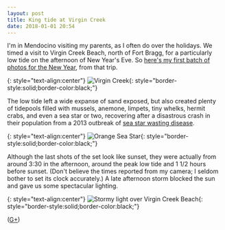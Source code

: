```yaml
---
layout: post
title: King tide at Virgin Creek
date: 2018-01-01 20:54
---
```

I'm in Mendocino visiting my parents, as I often do over the holidays. We timed a visit to Virgin Creek Beach, north of Fort Bragg, for a particularly low tide on the afternoon of New Year's Eve.
So [here's my first batch of photos for the New Year](https://www.ics.uci.edu/~eppstein/pix/kingtide/), from that trip.

{: style="text-align:center"}
![Virgin Creek](http://www.ics.uci.edu/~eppstein/pix/kingtide/VirginCreek-m.jpg){: style="border-style:solid;border-color:black;"}

The low tide left a wide expanse of sand exposed, but also created plenty of tidepools filled with mussels, anemone, limpets, tiny whelks, hermit crabs, and even a sea star or two, recovering after a disastrous crash in their population from a 2013 outbreak of [sea star wasting disease](https://en.wikipedia.org/wiki/Sea_star_wasting_disease).

{: style="text-align:center"}
![Orange Sea Star](http://www.ics.uci.edu/~eppstein/pix/kingtide/OrangeSeaStar-m.jpg){: style="border-style:solid;border-color:black;"}

Although the last shots of the set look like sunset, they were actually from around 3:30 in the afternoon, around the peak low tide and 1 1/2 hours before sunset. (Don't believe the times reported from my camera; I seldom bother to set its clock accurately.) A late afternoon storm blocked the sun and gave us some spectacular lighting.

{: style="text-align:center"}
![Stormy light over Virgin Creek Beach](http://www.ics.uci.edu/~eppstein/pix/kingtide/Skyglow3-m.jpg){: style="border-style:solid;border-color:black;"}

([G+](https://plus.google.com/100003628603413742554/posts/iDZJxnjSutY))